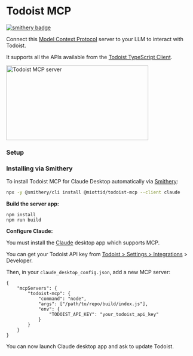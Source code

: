 # Todoist MCP
[![smithery badge](https://smithery.ai/badge/@miottid/todoist-mcp)](https://smithery.ai/server/@miottid/todoist-mcp)

Connect this [Model Context Protocol](https://modelcontextprotocol.io/introduction) server to your LLM to interact with Todoist.

It supports all the APIs available from the [Todoist TypeScript Client](https://doist.github.io/todoist-api-typescript/api/classes/TodoistApi/).

<a href="https://glama.ai/mcp/servers/2010u29g1w">
  <img width="380" height="200" src="https://glama.ai/mcp/servers/2010u29g1w/badge" alt="Todoist MCP server" />
</a>

### Setup

### Installing via Smithery

To install Todoist MCP for Claude Desktop automatically via [Smithery](https://smithery.ai/server/@miottid/todoist-mcp):

```bash
npx -y @smithery/cli install @miottid/todoist-mcp --client claude
```

**Build the server app:**

```
npm install
npm run build
```

**Configure Claude:**

You must install the [Claude](https://claude.ai/) desktop app which supports MCP.

You can get your Todoist API key from [Todoist > Settings > Integrations](https://todoist.com/app/settings/integrations) > Developer.

Then, in your `claude_desktop_config.json`, add a new MCP server:

```
{
    "mcpServers": {
        "todoist-mcp": {
            "command": "node",
            "args": ["/path/to/repo/build/index.js"],
            "env": {
                "TODOIST_API_KEY": "your_todoist_api_key"
            }
        }
    }
}
```

You can now launch Claude desktop app and ask to update Todoist.